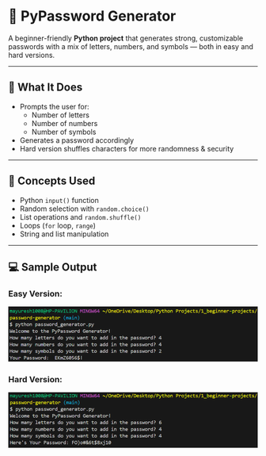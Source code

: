 # 🔐 PyPassword Generator

A beginner-friendly **Python project** that generates strong, customizable passwords with a mix of letters, numbers, and symbols — both in easy and hard versions.

---

## 🚀 What It Does

- Prompts the user for:
  - Number of letters
  - Number of numbers
  - Number of symbols
- Generates a password accordingly
- Hard version shuffles characters for more randomness & security

---

## 🧠 Concepts Used

- Python `input()` function  
- Random selection with `random.choice()`  
- List operations and `random.shuffle()`  
- Loops (`for` loop, `range`)  
- String and list manipulation

---

## 💻 Sample Output

### Easy Version: 

![image](images/image1.png)

### Hard Version:

![image](images/image2.png)